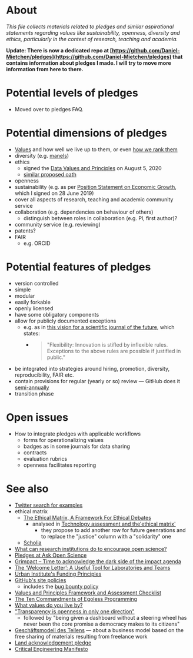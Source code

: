 # About

*This file collects materials related to pledges and similar aspirational statements regarding values like sustainability, openness, diversity and ethics, particularly in the context of research, teaching and academia.*

**Update: There is now a dedicated repo at [https://github.com/Daniel-Mietchen/pledges](https://github.com/Daniel-Mietchen/pledges) that contains information about pledges I made. I will try to move more information from here to there.**

# Potential levels of pledges

* Moved over to pledges FAQ.

# Potential dimensions of pledges

* [Values](https://humetricshss.org/our-work/values/) and how well we live up to them, or even [how we rank them](http://www.allourideas.org/value-ecology)
* diversity (e.g. [manels](https://www.nih.gov/about-nih/who-we-are/nih-director/statements/time-end-manel-tradition))
* ethics
  - signed the [Data Values and Principles](https://datapractices.org/manifesto/) on August 5, 2020
  - [similar proposed oath](https://teachdatascience.com/oath/)
* openness
* sustainability (e.g. as per [Position Statement on Economic Growth](https://steadystate.org/act/sign-the-position/read-the-position-statement/), which I signed on 28 June 2019)
* cover all aspects of research, teaching and academic community service
* collaboration (e.g. dependencies on behaviour of others)
  - distinguish between roles in collaboration (e.g. PI, first author)?
* community service (e.g. reviewing)
* patents?
* FAIR
  - e.g. ORCID

# Potential features of pledges

* version controlled
* simple
* modular
* easily forkable
* openly licensed
* have some obligatory components
* allow for publicly documented exceptions
  - e.g. as in [this vision for a scientific journal of the future](https://en.wikiversity.org/w/index.php?title=Wikiversity:Journal_of_the_future&oldid=1838552#Core_criteria), which states:
    - > "Flexibility: Innovation is stifled by inflexible rules. Exceptions to the above rules are possible if justified in public."
* be integrated into strategies around hiring, promotion, diversity, reproducibility, FAIR etc.
* contain provisions for regular (yearly or so) review &mdash; GitHub does it [semi-annually](http://web.archive.org/web/20200805040931/https://github.com/github/site-policy#how-often-will-github-review-these-policies)
* transition phase

# Open issues
* How to integrate pledges with applicable workflows
  - forms for operationalizing values
  - badges as in some journals for data sharing
  - contracts
  - evaluation rubrics
  - openness facilitates reporting

# See also

* [Twitter search for examples](https://twitter.com/search?q=(pledge%20OR%20pledges%20OR%20pledged%20OR%20pledging)%20AND%20(opendata%20OR%20openscience%20OR%20%22open%20data%22%20OR%20%22open%20science%22)&src=typed_query)
* ethical matrix
  - [The Ethical Matrix, A Framework For Ethical Debates](https://www.foodethicscouncil.org/resource/ethical-matrix/)
    - analysed in [Technology assessment and the'ethical matrix'](http://clok.uclan.ac.uk/9696/)
      - they propose to add another row for future geenrations and to replace the "justice" column with a "solidarity" one
  - [Scholia](https://scholia.toolforge.org/topic/Q99438538)
* [What can research institutions do to encourage open science?](https://ask-open-science.org/882)
* [Pledges at Ask Open Science](https://ask-open-science.org/tag/pledges)
* [Grimpact – Time to acknowledge the dark side of the impact agenda](https://blogs.lse.ac.uk/impactofsocialsciences/2019/05/28/grimpact-time-to-acknowledge-the-dark-side-of-the-impact-agenda/)
* [The ‘Welcome Letter’: A Useful Tool for Laboratories and Teams](https://www.ncbi.nlm.nih.gov/pmc/articles/PMC5479682/)
* [Urban Institute's Funding Principles](https://www.urban.org/aboutus/our-funding/funding-principles)
* [GitHub's site policies](https://github.com/github/site-policy) 
  - includes the [bug bounty policy](https://bounty.github.com/)
* [Values and Principles Framework and Assessment Checklist](https://commonplace.knowledgefutures.org/pub/5se1i1qy/release/4)
* [The Ten Commandments of Egoless Programming](https://blog.codinghorror.com/the-ten-commandments-of-egoless-programming/)
* [What values do you live by?](https://sharing.values20.com/)
* ["Transparency is openness in only one direction"](https://www.youtube.com/watch?v=CEN4XNth61o#t=16m35s)
  - followed by "being given a dashboard without a steering wheel has never been the core promise a democracy makes to its citizens"
* [Geschäftsmodell des Teilens](https://ebildungslabor.de/blog/gdt/) &mdash; about a business model based on the free sharing of materials resulting from freelance work
* [Land acknowledgement pledge](https://usdac.us/nativeland)
* [Critical Engineering Manifesto](https://criticalengineering.org/)
